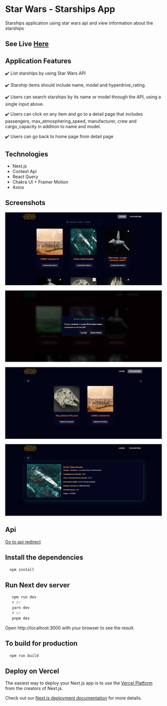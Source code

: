 # Star Wars - Starships App

Starships application using star wars api and view information about the starships

## See Live  [Here](https://star-wars-app-two.vercel.app/)

## Application Features

 ✔️ List starships by using Star Wars API

✔️ Starship items should include name, model and hyperdrive_rating.

✔️ Users can search starships by its name or model through the API, using a single input above.

✔️ Users can click on any item and go to a detail page that includes passengers, max_atmosphering_speed, manufacturer, crew and cargo_capacity in addition to name and model.

✔️ Users can go back to home page from detail page

## Technologies

- Next.js 
- Context Api 
- React Query
- Chakra UI + Framer Motion
- Axios

## Screenshots

![Uygulama Ekran Görüntüsü-1](/public/sw-1.png)

![Uygulama Ekran Görüntüsü-2](/public/sw-2.png)

![Uygulama Ekran Görüntüsü-2](/public/sw-3.png)

![Uygulama Ekran Görüntüsü-2](/public/sw-4.png)

## Api

[Go to api redirect](https://swapi.dev/)

## Install the dependencies

```bash 
  npm install 
```

## Run Next dev server

```bash 
   npm run dev
   # or
   yarn dev
   # or
   pnpm dev
```
Open http://localhost:3000 with your browser to see the result.

## To build for production

```bash 
  npm run build
```

## Deploy on Vercel

The easiest way to deploy your Next.js app is to use the [Vercel Platform](https://vercel.com/new?utm_medium=default-template&filter=next.js&utm_source=create-next-app&utm_campaign=create-next-app-readme) from the creators of Next.js.

Check out our [Next.js deployment documentation](https://nextjs.org/docs/deployment) for more details.